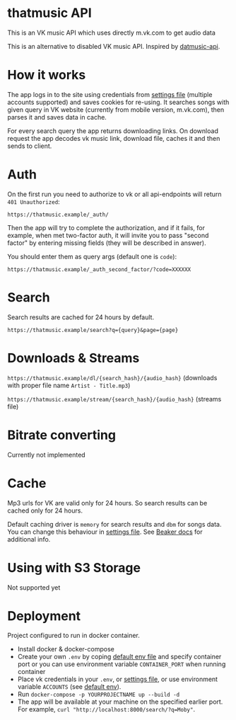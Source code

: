 # thatmusic API

This is an VK music API which uses directly m.vk.com to get audio data

This is an alternative to disabled VK music API. Inspired by [datmusic-api](https://github.com/alashow/datmusic-api).

# How it works

The app logs in to the site using credentials from [settings file](src/settings.py#L9) (multiple accounts supported) and saves cookies for re-using.
It searches songs with given query in VK website (currently from mobile version, m.vk.com), then parses it and saves data in cache.

For every search query the app returns downloading links. On download request the app decodes vk music link, download file, caches it and then sends to client.

# Auth

On the first run you need to authorize to vk or all api-endpoints will
return `401 Unauthorized`:

`https://thatmusic.example/_auth/`

Then the app will try to complete the authorization, and if it fails,
for example, when met two-factor auth, it will invite you to
pass "second factor" by entering missing fields
(they will be described in answer).

You should enter them as query args (default one is `code`):

`https://thatmusic.example/_auth_second_factor/?code=XXXXXX`


# Search

Search results are cached for 24 hours by default.

`https://thatmusic.example/search?q={query}&page={page}`

# Downloads & Streams

`https://thatmusic.example/dl/{search_hash}/{audio_hash}` (downloads with proper file name `Artist - Title.mp3`)

`https://thatmusic.example/stream/{search_hash}/{audio_hash}` (streams file)

# Bitrate converting

Currently not implemented

# Cache

Mp3 urls for VK are valid only for 24 hours. So search results can be cached only for 24 hours.

Default caching driver is `memory` for search results and `dbm` for songs data.
You can change this behaviour in [settings file](src/settings.py#L18).
See [Beaker docs](http://beaker.readthedocs.io/en/latest/configuration.html#options-for-sessions-and-caching) for additional info.

# Using with S3 Storage

Not supported yet

# Deployment

Project configured to run in docker container.

- Install docker & docker-compose
- Create your own `.env` by coping [default env file](.env.default) and specify container port
or you can use environment variable `CONTAINER_PORT` when running container
- Place vk credentials in your `.env`, or [settings file](src/settings.py#L9),
or use environment variable `ACCOUNTS` (see [default env](.env.default)).
- Run `docker-compose -p YOURPROJECTNAME up --build -d`
- The app will be available at your machine on the specified earlier port.
For example, `curl "http://localhost:8000/search/?q=Moby"`.
